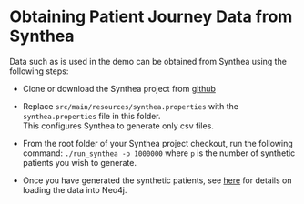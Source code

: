 # Obtaining Patient Journey Data from Synthea

Data such as is used in the demo can be obtained from Synthea using the following steps:

* Clone or download the Synthea project from [github](https://github.com/synthetichealth/synthea)

* Replace `src/main/resources/synthea.properties` with the `synthea.properties` file in this folder.  
This configures Synthea to generate only csv files.

* From the root folder of your Synthea project checkout, run the following command:
`./run_synthea -p 1000000`
where `p` is the number of synthetic patients you wish to generate.

* Once you have generated the synthetic patients, see [here](../ingest/README.md) for details on loading the
data into Neo4j.